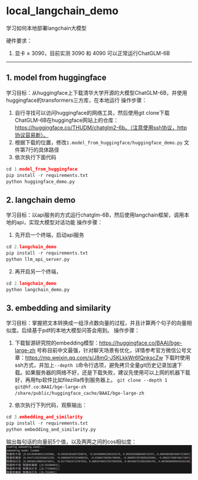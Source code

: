# local_langchain_demo
学习如何本地部署langchain大模型


硬件要求：
1. 显卡 ≥ 3090，目前实测 3090 和 4090 可以正常运行ChatGLM-6B


---

## 1. model from huggingface
学习目标：从huggingface上下载清华大学开源的大模型ChatGLM-6B，并使用huggingface的transformers三方库，在本地运行
操作步骤：
1. 自行寻找可以访问huggingface的网络工具，然后使用git clone下载ChatGLM-6B在huggingface网站上的仓库：https://huggingface.co/THUDM/chatglm2-6b。（注意使用ssh协议，http协议容易断）。
2. 根据下载的位置，修改`1.model_from_huggingface/huggingface_demo.py` 文件第7行的具体路径
3. 依次执行下面代码
```python
cd 1.model_from_huggingface
pip install -r requirements.txt
python huggingface_demo.py
```

## 2. langchain demo
学习目标：以api服务的方式运行chatglm-6B，然后使用langchain框架，调用本地的api，实现大模型对话功能
操作步骤：
1. 先开启一个终端，启动api服务
```python
cd 2.langchain_demo
pip install -r requirements.txt
python llm_api_server.py
```
2. 再开启另一个终端，
```python
cd 2.langchain_demo
python langchain_demo.py
```

## 3. embedding and similarity
学习目标：掌握把文本转换成一组浮点数向量的过程，并且计算两个句子的向量相似度。后续基于pdf的本地大模型问答会用到。
操作步骤：
1. 下载智源研究院的embedding模型：https://huggingface.co/BAAI/bge-large-zh
号称目前中文最强，针对聊天场景有优化，详情参考官方微信公号文章：https://mp.weixin.qq.com/s/J8mG-J5KLkkWr6fQnkscZw
下载时使用ssh方式，并加上`--depth 1`命令行选项，避免拷贝全量git历史记录加速下载。如果服务器的网络不好，还是下载失败，建议先使用可以上网的机器下载好，再用ftp软件比如filezilla传到服务器上。
`
git clone --depth 1 git@hf.co:BAAI/bge-large-zh /share/public/huggingface_cache/BAAI/bge-large-zh
`

2. 依次执行下列代码，观察输出：
```python
cd 3.embedding_and_similarity
pip install -r requirements.txt
python embedding_and_similarity.py
```
输出每句话的向量前5个值，以及两两之间的cos相似度：
![输出](doc/img/example3.png)